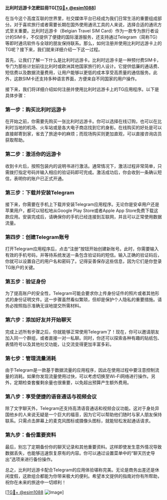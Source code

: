**比利时远游卡怎麽註冊TG[[TG💪+ @esim1088](https://t.me/s/esim1088)]**

在当今这个高度互联的世界里，社交媒体平台已经成为我们日常生活的重要组成部分。对于喜欢旅行或者需要长期在国外使用通讯工具的人来说，选择合适的通讯方式至关重要。比利时远游卡（Belgian Travel SIM Card）作为一款专为旅行者设计的SIM卡，不仅提供了便捷的国际漫游服务，还支持通过Telegram（简称TG）等即时通讯软件与全球的朋友保持联系。那么，如何注册并使用比利时远游卡上的TG呢？接下来，我们就来详细介绍一下这一过程。

首先，让我们了解一下什么是比利时远游卡。比利时远游卡是一种预付费SIM卡，专门为那些计划前往比利时或欧洲其他国家旅行的人设计。它提供低廉的通话费、短信费以及数据流量费用，让用户能够以更低的成本享受高质量的通信服务。此外，这款SIM卡还支持多种语言界面，方便来自不同国家的用户操作。

接下来，我们将详细介绍如何注册并使用比利时远游卡上的TG应用程序。以下是具体步骤：

### **第一步：购买比利时远游卡**
在开始之前，你需要先购买一张比利时远游卡。你可以选择在线订购，也可以在比利时当地的机场、火车站或是各大电子商店找到它的身影。在线购买的好处是可以直接邮寄到家，省去了旅途中的麻烦；而现场购买则更加直观，可以直接咨询店员获取帮助。

### **第二步：激活你的远游卡**
收到卡片后，按照包装内的说明书进行激活。通常情况下，激活过程非常简单，只需拨打指定号码并输入相应的验证码即可完成。激活成功后，你会收到一条确认短信，表明你的账户已正式开通。

### **第三步：下载并安装Telegram**
接下来，你需要在手机上下载并安装Telegram应用程序。无论你是安卓用户还是苹果用户，都可以轻松地从Google Play Store或者Apple App Store免费下载这款应用。安装完成后，请确保你的手机已经连接到互联网，并且可以正常使用数据流量。

### **第四步：创建Telegram账号**
打开Telegram应用程序后，点击“注册”按钮开始创建新账号。此时，你需要输入有效的手机号码，并等待系统发送一条包含验证码的短信。输入正确的验证码后，你就可以设置自己的用户名和密码了。记得妥善保存这些信息，因为它们是你登录TG账户的关键。

### **第五步：验证身份**
为了提高账户的安全性，Telegram可能会要求你上传身份证件的照片或者其他形式的身份证明文件。这一步骤虽然看似繁琐，但却是保护个人隐私的重要措施。请务必按照指示准确无误地提交所需材料。

### **第六步：添加好友并开始聊天**
完成上述所有步骤之后，你就能够正常使用Telegram了！现在，你可以邀请朋友加入同一个群组，或者直接一对一私聊。同时，你还可以探索各种有趣的贴纸包、表情符号以及其他社交功能，让交流变得更加丰富多彩。

### **第七步：管理流量消耗**
由于Telegram是一款基于数据流量的应用程序，因此在使用过程中要注意控制流量的消耗。如果你发现流量使用过快，可以考虑切换至Wi-Fi网络进行操作。另外，定期检查套餐剩余量也很重要，以免超出预算产生额外费用。

### **第八步：享受便捷的语音通话与视频会议**
除了文字聊天外，Telegram还支持高清语音通话和视频会议功能。这对于身处异国他乡的人来说无疑是一个巨大的福音，因为它可以帮助他们随时与家人朋友保持联系。只需点击屏幕上的麦克风图标或摄像头图标，就能轻松发起通话请求。

### **第九步：备份重要资料**
最后，别忘了定期备份你的聊天记录和其他重要资料。这样即使发生意外情况导致数据丢失，也能够迅速恢复原有的内容。你可以通过设置菜单中的“聊天历史导出”选项来进行备份操作。

总之，比利时远游卡配合Telegram的应用体验堪称完美。无论是商务出差还是休闲度假，这款组合都能为你带来极大的便利。希望本文提供的指南对你有所帮助，祝你在未来的旅途中一切顺利！

[[TG💪+ @esim1088](https://t.me/s/esim1088) ![Image](https://i.postimg.cc/4NQfJmqS/Snipaste-2025-05-13-00-14-12.png)]
